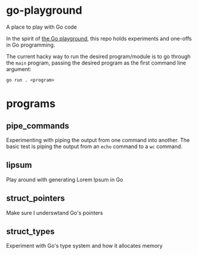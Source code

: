 # go-playground
A place to play with Go code

In the spirit of [the Go playground](https://go.dev/play/), this repo holds experiments and one-offs in Go programming.

The current hacky way to run the desired program/module is to go through the `main` program, passing the desired program as the first command line argument:

```
go run . <program>
```

# programs

## pipe_commands
Experimenting with piping the output from one command into another.
The basic test is piping the output from an `echo` command to a `wc` command.

## lipsum
Play around with generating Lorem Ipsum in Go

## struct_pointers
Make sure I underswtand Go's pointers

## struct_types
Experiment with Go's type system and how it allocates memory